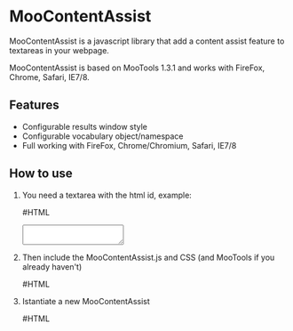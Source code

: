 MooContentAssist
================

MooContentAssist is a javascript library that add a content assist feature to textareas in your webpage.

MooContentAssist is based on MooTools 1.3.1 and works with FireFox, Chrome, Safari, IE7/8.

Features
--------
 * Configurable results window style
 * Configurable vocabulary object/namespace
 * Full working with FireFox, Chrome/Chromium, Safari, IE7/8

How to use
----------

1. You need a textarea with the html id, example:
	
	#HTML
	<textarea id="myeditor"></textarea>

2. Then include the MooContentAssist.js and CSS (and MooTools if you already haven't)
	
	#HTML
	<link type="text/css" rel="stylesheet" href="MooContentAssist.css" />
	<script src="js/lib/mootools-core-1.3.1-full-nocompat.js"></script>
	<script src="js/lib/mootools-more-1.3.1.1.js"></script>
	<script src="Source/MooContentAssist.js"></script>

3. Istantiate a new MooContentAssist
	
	#HTML
	<script type="text/javascript>
		window.addEvent("domready",function(){
			var editorAssisted = new MooContentAssist( {
				"source": document.id("myeditor"),
				"vocabulary" : {
					"key0": null,
					"key1": ["subkey1","subkey2","subkey3"],
					"key2": {
						"subsubkey1": null,
						"subsubkey2": ["a","b","c"],
						"subsubkey3": {
							"a": null,
							"b": ["1","2","3"]
						}
					}
				}
			});
		});
	</script>

Parameters / Options Mandatory
------------------------------
 * source - default: null
 * vocabulary - default: null

Parameters / Options Extra
------------------------------
 * frameSize - default: 3
 * animationDuration - default: 75
 * vocabularyDiscoverer - default: true
 * vocabularyUrl - default: null
 * vocabularyUrlParam - default: "ns"
 * vocabularyUrlMethod - default: "get"
 * windowPadding - default: {x: 0 y: 5}
 * itemType - default: "li"
 * itemsContainerType - default: "ul"
 * matchedTextItemType - default: "span"
 * aggressiveAssist - default: true
 * namespaceAllowed - default: ["()", "$"]
 * css.item - default: "item"
 * css.itemsContainer - default: "itemsContainer"
 * css.itemSelected - default: "itemSelected"
 * css.messageItem - default: "message"
 * css.matchedText - default: "matched"
 * labels.nothingFound - default: "Nothing was found."
 * labels.ajaxError - default: "Error while retrieving data."
 * vocabularyManager_Render - default: function(obj) {
 * vocabularyManager_Extract - default: function(namespace,vocabulary) {
 * vocabularyManager_GetVocabulary - default: function(namespace) {

Eeverything works if you give the right json words object.
Use this as root: 
    #JS
    words: {
       "key1": 
       "key2": 
       "key3":
    
    }

If the key doesn't have sub-keys you must use an array with strings:
	#JS
	"key_without_subkeys": ["word1","word2","word3"]

If the key has sub-keys you must use objects:
	#JS
	"key_with_subkeys": {
	  "subkey1": ["word","word","word"],
	  "subkey2": ["word","word","word"],
	  "subkey3": ["word","word","word"]
	}

Obviously you could have infinite sub-levels :)

Please see index.html in the git repo if you need a working example. :)

ChangeLog
-----------
* 08 Mar 2011 v.080.2 - namespace parser, now with allowed chars (or strings) in the namespace
* 08 Mar 2011 v.080.1 - configurable items container inside the main box
* 06 Mar 2011 v.080 - MooTools 1.3, several bugfixing, internal API rewritten.* 01 Jul 2010 v0.70.4 - converter from xml to words object, fixed bug on foundlist, fixed bug on assist window position
* 27 Jun 2010 v0.70 - theme changer, new demo with theme toggler
* 11 Jun 2010 v0.70 - configurable number of item shown in the box
* 10 Jun 2010 v0.70 - scrollable result box, scrollable result box shows always the current item in the middle
* 04 Jun 2010 v0.68 - few standard methods for positioning, css rules methods
* 24 May 2010 v0.68 - fixed textarea scroll when inserting keywords, fixed assistWindow position
* 23 May 2010 v0.66 - first dot fixed, occurence text highlight fixed, animation now is a parameter
* 22 May 2010 v0.64 - ie7 fixes
* 21 May 2010 v0.63 - added events "click" and "over" to the shown items, when showing assistWindow first item is already selected, added "." trigger
* 21 May 2010 v0.60 - added styles for items, window positioning 
* 20 May 2010 v0.55 - fixed textarea events
* 16 May 2010 v0.25 - fixed words data structure
* 15 May 2010 v0.15 - added completed text, events and keys
* 13 May 2010 v0.0  - hello word

Screenshots
-----------

![Screenshot 1](http://moocontentassist.altervista.org/img/screenshot.png)
